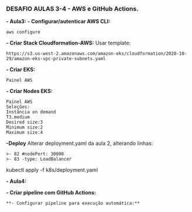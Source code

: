 ### **DESAFIO AULAS 3-4 - AWS e GitHub Actions.**

**- Aula3:**
**- Configurar/autenticar AWS CLI:**
```
aws configure
```
**- Criar Stack Cloudformation-AWS:**
Usar template:
```
https://s3.us-west-2.amazonaws.com/amazon-eks/cloudformation/2020-10-29/amazon-eks-vpc-private-subnets.yaml
```
**- Criar EKS:**
```
Painel AWS
```
**- Criar Nodes EKS:**
```
Painel AWS
Seleções:
Instância on demand
T3.medium
Desired size:3
Minimum size:2
Maximum size:4
```
**-Deploy**
Alterar deployment.yaml da aula 2, alterando linhas: 
```
>- 82 #nodePort: 30000
>- 83 -type: LoadBalancer
``` 
kubectl apply -f k8s/deployment.yaml

**- Aula4:**

**- Criar pipeline com GitHub Actions:**
```
**- Configurar pipeline para execução automática:**

